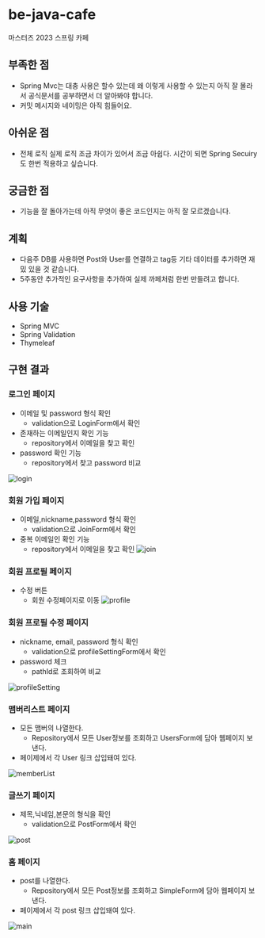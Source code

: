 # be-java-cafe
마스터즈 2023 스프링 카페 

## 부족한 점
- Spring Mvc는 대충 사용은 할수 있는데 왜 이렇게 사용할 수 있는지 아직 잘 몰라서 공식문서를 공부하면서 더 알아봐야 합니다.
- 커밋 메시지와 네이밍은 아직 힘들어요.

## 아쉬운 점
- 전체 로직 실제 로직 조금 차이가 있어서 조금 아쉽다. 시간이 되면 Spring Secuiry도 한번 적용하고 싶습니다.

## 궁금한 점
- 기능을 잘 돌아가는데 아직 무엇이 좋은 코드인지는 아직 잘 모르겠습니다.

## 계획
- 다음주 DB를 사용하면 Post와 User를 연결하고 tag등 기타 데이터를 추가하면 재밌 있을 것 같습니다.
- 5주동안 추가적인 요구사항을 추가하여 실제 까페처럼 한번 만들려고 합니다.

## 사용 기술
- Spring MVC
- Spring Validation
- Thymeleaf

## 구현 결과
### 로그인 페이지
- 이메일 및 password 형식 확인
    - validation으로 LoginForm에서 확인
- 존재하는 이메일인지 확인 기능
    - repository에서 이메일을 찾고 확인
- password 확인 기능
    - repository에서 찾고 password 비교

![login](https://user-images.githubusercontent.com/99056666/228836810-1df5964b-bb79-4675-b7b0-2e7953123748.gif)

### 회원 가입 페이지
- 이메일,nickname,password 형식 확인
    - validation으로 JoinForm에서 확인
- 중복 이메일인 확인 기능
    - repository에서 이메일을 찾고 확인 
![join](https://user-images.githubusercontent.com/99056666/228843592-91a6ebab-da67-458a-8da7-fc97428e26ec.gif)

### 회원 프로필 페이지
- 수정 버튼
    - 회원 수정페이지로 이동 
![profile](https://user-images.githubusercontent.com/99056666/228843600-94a0939c-3a06-47ad-b1bc-6ee947a91611.gif)

### 회원 프로필 수정 페이지
- nickname, email, password 형식 확인
    - validation으로 profileSettingForm에서 확인
- password 체크
    - pathId로 조회하여 비교
  
![profileSetting](https://user-images.githubusercontent.com/99056666/228843602-73613089-9669-49cc-9723-c12ddf569bc9.gif)

### 맴버리스트 페이지
- 모든 맴버의 나열한다.
   - Repository에서 모든 User정보를 조회하고 UsersForm에 담아 웹페이지 보낸다.
- 페이제에서 각 User 링크 삽입돼여 있다.

![memberList](https://user-images.githubusercontent.com/99056666/228843598-8d6ee89a-3010-4890-98e4-d3e02a787838.gif)


### 글쓰기 페이지
- 제목,닉네임,본문의 형식을 확인
    - validation으로 PostForm에서 확인

![post](https://user-images.githubusercontent.com/99056666/228844562-f03c4728-fdc1-4245-b2cc-c5e98dbf0f7a.gif)


### 홈 페이지
- post를 나열한다.
  - Repository에서 모든 Post정보를 조회하고 SimpleForm에 담아 웹페이지 보낸다.
- 페이제에서 각 post 링크 삽입돼여 있다.

![main](https://user-images.githubusercontent.com/99056666/228843595-3867aeaa-3dba-4d2e-8e5c-f045a7381ab2.gif)

